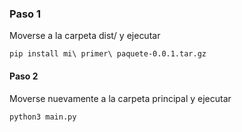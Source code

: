 ### Paso 1
Moverse a la carpeta dist/ y ejecutar

```
pip install mi\ primer\ paquete-0.0.1.tar.gz
```

#### Paso 2
Moverse nuevamente a la carpeta principal y ejecutar
```
python3 main.py
```
